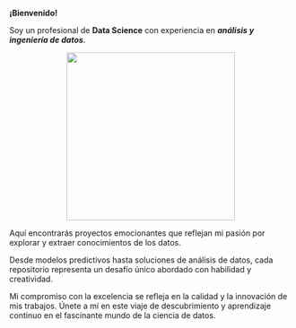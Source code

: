 **¡Bienvenido!**

Soy un profesional de **Data Science** con experiencia en ***análisis y ingeniería de datos***.

<p align='center'>
<img src="https://sicreesinnovas.com/wp-content/uploads/2022/01/trabajo-analisis-datos.jpg"  height=300>
<p>
  
Aquí encontrarás proyectos emocionantes que reflejan mi pasión por explorar y extraer conocimientos de los datos. 

Desde modelos predictivos hasta soluciones de análisis de datos, cada repositorio representa un desafío único abordado con habilidad y creatividad. 

Mi compromiso con la excelencia se refleja en la calidad y la innovación de mis trabajos. Únete a mí en este viaje de descubrimiento y aprendizaje continuo en el fascinante mundo de la ciencia de datos.
